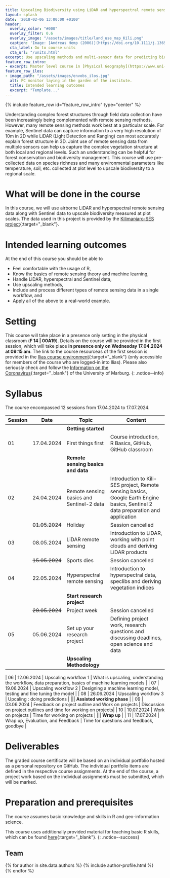 ```yaml
---
title: Upscaling Biodiversity using LiDAR and hyperspectral remote sensing
layout: splash
date: '2018-02-06 13:00:00 +0100'
header:
  overlay_color: "#000"
  overlay_filter: 0.6
  overlay_image: "/assets/images/title/land_use_map_Kili.png"
  caption: 'Image: [Andreas Hemp (2006)](https://doi.org/10.1111/j.1365-2028.2006.00679.x){:target="_blank"}'
  cta_label: Go to course units
  cta_url: "/units.html"
excerpt: Use upscaling methods and multi-sensor data for predicting biodiversity.
feature_row_intro:
- excerpt: Master level course in [Physical Geography](https://www.uni-marburg.de/de/fb19/studium/studiengaenge/m-sc-physische-geographie/herzlich-willkommen-beim-master-physische-geographie){:target="_blank"} at Marburg University
feature_row_ilos:
- image_path: "/assets/images/envobs_ilos.jpg"
  alt: PC monitor laying in the garden of the institute.
  title: Intended learning outcomes
  excerpt: "Template..."
---
```


{% include feature_row id="feature_row_intro" type="center" %}

Understanding complex forest structures through field data collection have been increasingly being complemented with remote sensing methods. However, many remote sensing methods work best at a particular scale.
For example, Sentinel data can capture information to a very high resolution of 10m in 2D while LiDAR (Light Detection and Ranging) can most accurately explain forest structure in 3D.
Joint use of remote sensing data from multiple sensors can help us capture the complex vegetation structure at both local and regional levels. Such an understanding can be helpful for forest conservation and biodiversity management. 
This course will use pre-collected data on species richness and many environmental parameters like temperature, soil, etc. collected at plot level to upscale biodiversity to a regional scale. 


# What will be done in the course 
In this course, we will use airborne LiDAR and hyperspectral remote sensing data along with Sentinel data to upscale biodiversity measured at plot scales.
The data used in this project is provided by the [Kilimanjaro-SES project](https://kili-ses.senckenberg.de/){:target="_blank"}.



# Intended learning outcomes
At the end of this course you should be able to
  
* Feel comfortable with the usage of R,
* Know the basics of remote sensing theory and machine learning,
* Handle LiDAR, hyperspectral and Sentinel data,
* Use upscaling methods,
* Include and process different types of remote sensing data in a single workflow, and
* Apply all of the above to a real-world example.




# Setting

This course will take place in a presence only setting in the physical classroom (**F 14 | 00A19**).
Details on the course will be provided in the first session, which will take place **in presence only on Wednesday 17.04.2024 at 09:15 am**.
The link to the course resourceas of the first session is provided in the [Ilias course environment](https://ilias.uni-marburg.de/goto.php?target=crs_2785662&client_id=UNIMR){:target="_blank"}
 (only accessible for members of the course who are logged-in into Ilias). 
Please also seriously check and follow the [Information on the Coronavirus](https://www.uni-marburg.de/de/universitaet/administration/sicherheit/coronavirus){:target="_blank"} of the University of Marburg.
{: .notice--info}




# Syllabus

The course encompassed 12 sessions from 17.04.2024 to 17.07.2024.

| Session | Date | Topic | Content |
|---------|------|-------|---------|
||| **Getting started** |
| 01 | 17.04.2024   | First things first                                        | Course introduction, R Basics, GitHub, GitHub classroom |
||| **Remote sensing basics and data**  |
| 02 | 24.04.2024   | Remote sensing basics and Sentinel-2 data                 | Introduction to Kili-SES project, Remote sensing basics, Google Earth Engine basics, Sentinel 2 data preparation and application|
|    | ~~01.05.2024~~|Holiday						        |Session cancelled|				
| 03 | 08.05.2024   | LiDAR remote sensing          	                        | Introduction to LiDAR, working with point clouds and deriving LiDAR products|
|    | ~~15.05.2024~~|Sports dies						|Session cancelled|
| 04 | 22.05.2024   | Hyperspectral remote sensing       			|Introduction to hyperspectral data, speclibs and deriving vegetation indices|
||| **Start research project**  |
    | ~~29.05.2024~~|Project week 						 |Session cancelled|
| 05 | 05.06.2024   | Set up your research project      		         | Defining project work, research questions and discussing deadlines, open science and data |
||| **Upscaling Methodology**                                                    |
	
| 06 | 12.06.2024   | Upscaling workflow 1                                       | What is upscaling, understanding the workflow, data preparation, basics of machine learning models |
| 07 | 19.06.2024   | Upscaling workflow 2 	                            	 | Designing a machine learning model, testing and fine tuning the model |
| 08 | 26.06.2024  | Upscaling workflow 3	                            	 | Upcaling : doing predictions |
||| **Assisted working phase** |
| 09 | 03.06.2024   | Feedback on project outline and Work on projects 		 | Discussion on project outlines and time for working on projects|
| 10 | 10.07.2024   | Work on projects | Time for working on projects            |
||| **Wrap up** |
| 11 | 17.07.2024   | Wrap up, Evaluation, and Feedback                          | Time for questions and feedback, goodbye |


# Deliverables

The graded course certificate will be based on an individual portfolio hosted as a personal repository on GitHub. 
The individual portfolio items are defined in the respective course assignments. 
At the end of the course, a project work based on the individual assignments must be submitted, which will be marked.


# Preparation and prerequisites

The course assumes basic knowledge and skills in R and geo-information science.

This course uses additionally provided material for teaching basic R skills, 
which can be found [here](https://geomoer.github.io/moer-base-r/){:target="_blank"}.
{: .notice--success}

## Team

{% for author in site.data.authors %}
  {% include author-profile.html %}
 <br />
{% endfor %}


